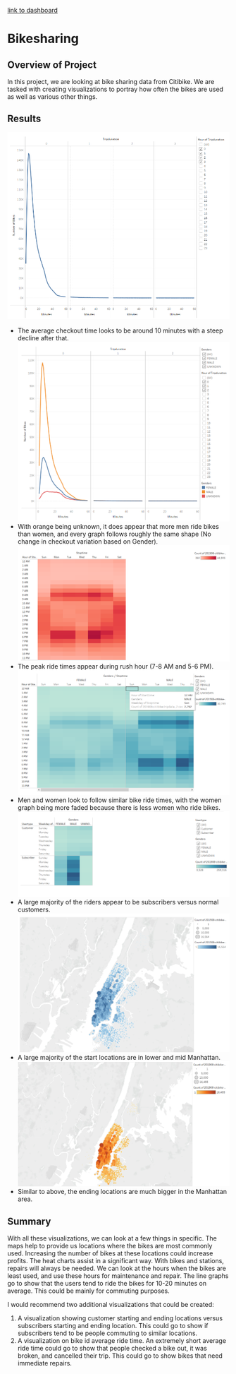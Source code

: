 [link to dashboard](https://public.tableau.com/app/profile/hunter.valentine)
# Bikesharing

## Overview of Project
In this project, we are looking at bike sharing data from Citibike. We are tasked with creating visualizations to portray how often the bikes are used as well as various other things.


## Results
![Checkout Times for Users](CheckoutTimes.png)
- The average checkout time looks to be around 10 minutes with a steep decline after that.
![Checkout Times by Gender](CheckoutTimesGender.png)
- With orange being unknown, it does appear that more men ride bikes than women, and every graph follows roughly the same shape (No change in checkout variation based on Gender).
![Trips by Weekday for Each Hour](Trips.png)
- The peak ride times appear during rush hour (7-8 AM and 5-6 PM).
![Trips By Gender](TripsGender.png)
- Men and women look to follow similar bike ride times, with the women graph being more faded because there is less women who ride bikes.
![User Trips by Gender](UserTrips.png)
- A large majority of the riders appear to be subscribers versus normal customers.
![Top Starting Locations](Starting'.png)
- A large majority of the start locations are in lower and mid Manhattan.
![Top Ending Locations](Ending.png)
- Similar to above, the ending locations are much bigger in the Manhattan area.


## Summary
With all these visualizations, we can look at a few things in specific. The maps help to provide us locations where the bikes are most commonly used. Increasing the number of bikes at these locations could increase profits. The heat charts assist in a significant way. With bikes and stations, repairs will always be needed. We can look at the hours when the bikes are least used, and use these hours for maintenance and repair. The line graphs go to show that the users tend to ride the bikes for 10-20 minutes on average. This could be mainly for commuting purposes. 

I would recommend two additional visualizations that could be created: 
1. A visualization showing customer starting and ending locations versus subscribers starting and ending location. This could go to show if subscribers tend to be people commuting to similar locations.
2. A visualization on bike id average ride time. An extremely short average ride time could go to show that people checked a bike out, it was broken, and cancelled their trip. This could go to show bikes that need immediate repairs.
